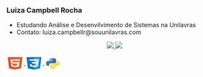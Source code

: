
### Luiza Campbell Rocha

<ul>
<li> Estudando Análise e Desenvilvimento de Sistemas na Unilavras </li>
<li> Contato: luiza.campbellr@souunilavras.com </li>
</ul>


<div align="center">
  <a href="https://github.com/Luiza-CR">
  <img height="180em" src="https://github-readme-stats.vercel.app/api?username=Luiza-CR&show_icons=true&theme=dark&include_all_commits=true&count_private=true"/>
  <img height="180em" src="https://github-readme-stats.vercel.app/api/top-langs/?username=Luiza-CR&layout=compact&langs_count=7&theme=dark"/>
</div>



<div style="display: inline_block"><br>
  <img align="center" alt="Rafa-HTML" height="30" width="40" src="https://raw.githubusercontent.com/devicons/devicon/master/icons/html5/html5-original.svg">
  <img align="center" alt="Rafa-CSS" height="30" width="40" src="https://raw.githubusercontent.com/devicons/devicon/master/icons/css3/css3-original.svg">
  <img align="center" alt="Rafa-Python" height="30" width="40" src="https://raw.githubusercontent.com/devicons/devicon/master/icons/python/python-original.svg"> 

</div>
